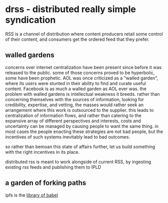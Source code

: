 # drss - distributed really simple syndication

RSS is a channel of distribution where content producers retail some control of their content, and consumers get the ordered feed that they prefer. 

## walled gardens

concerns over internet centralization have been present since before it was released to the public. some of those concerns proved to be hyperbolic, some have been prophetic. AOL was once criticized as a "walled garden", where its users were stunted in their ability to find and curate useful content. Facebook is as much a walled garden as AOL ever was. the problem with walled gardens is intellectual weakness it breeds. rather than concerning themselves with the sources of information, looking for credibility, expertise, and vetting, the masses would rather seek an arrangement where this work is outsourced to the supplier. this leads to centralization of information flows, and rather than catering to the expansive array of different perspectives and interests, costs and uncertainty can be managed by causing people to want the same thing. in most cases the people enacting these strategies are not bad people, but the incentives of such systems inevitably lead to bad outcomes. 

so rather than bemoan this state of affairs further, let us build something with the right incentives in its place.

distributed rss is meant to work alongside of current RSS, by ingesting existing rss feeds and publishing them to IPLD 

## a garden of forking paths 

ipfs is the [library of babel](https://www.youtube.com/watch?t=1024&v=GDrBIKOR01c&feature=youtu.be)
